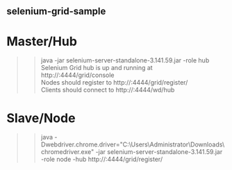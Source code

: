 ## selenium-grid-sample


# Master/Hub
>> java -jar selenium-server-standalone-3.141.59.jar -role hub
<br/> Selenium Grid hub is up and running at http://<ip>:4444/grid/console
<br/> Nodes should register to http://<ip>:4444/grid/register/
<br/> Clients should connect to http://<ip>:4444/wd/hub

# Slave/Node
>> java -Dwebdriver.chrome.driver="C:\Users\Administrator\Downloads\chromedriver.exe" -jar selenium-server-standalone-3.141.59.jar -role node  -hub http://<hubip>:4444/grid/register/
  
  



